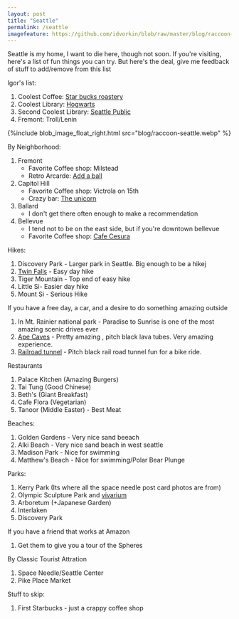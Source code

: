 ```yaml
---
layout: post
title: "Seattle"
permalink: /seattle
imagefeature: https://github.com/idvorkin/blob/raw/master/blog/raccoon-seattle.webp
---
```


Seattle is my home, I want to die here, though not soon. If you're visiting, here's a list of fun things you can try. But here's the deal, give me feedback of stuff to add/remove from this list

Igor's list:

1. Coolest Coffee: [Star bucks roastery](https://www.starbucksreserve.com/en-us/locations/seattle)
2. Coolest Library: [Hogwarts](https://www.lib.washington.edu/suzzallo)
3. Second Coolest Library: [Seattle Public](https://www.spl.org/hours-and-locations/central-library)
4. Fremont: Troll/Lenin

{%include blob_image_float_right.html src="blog/raccoon-seattle.webp" %}

By Neighborhood:

1. Fremont
   - Favorite Coffee shop: Milstead
   - Retro Arcarde: [Add a ball](https://add-a-ball.com/)
1. Capitol Hill
   - Favorite Coffee shop: Victrola on 15th
   - Crazy bar: [The unicorn](https://www.unicornseattle.com/)
1. Ballard
   - I don't get there often enough to make a recommendation
1. Bellevue
   - I tend not to be on the east side, but if you're downtown bellevue
   - Favorite Coffee shop: [Cafe Cesura](https://www.cafecesura.com/)

Hikes:

1. Discovery Park - Larger park in Seattle. Big enough to be a hikej
2. [Twin Falls](https://www.wta.org/go-hiking/hikes/twin-falls-state-park) - Easy day hike
3. Tiger Mountain - Top end of easy hike
4. Little Si- Easier day hike
5. Mount Si - Serious Hike

If you have a free day, a car, and a desire to do something amazing outside

1. In Mt. Rainier national park - Paradise to Sunrise is one of the most amazing scenic drives ever
1. [Ape Caves](https://www.wta.org/go-hiking/hikes/ape-cave) - Pretty amazing , pitch black lava tubes. Very amazing experience.
1. [Railroad tunnel](https://www.wta.org/go-hiking/hikes/iron-horse-tunnel) - Pitch black rail road tunnel fun for a bike ride.

Restaurants

1. Palace Kitchen (Amazing Burgers)
2. Tai Tung (Good Chinese)
3. Beth's (Giant Breakfast)
4. Cafe Flora (Vegetarian)
5. Tanoor (Middle Easter) - Best Meat

Beaches:

1. Golden Gardens - Very nice sand beeach
1. Alki Beach - Very nice sand beach in west seattle
1. Madison Park - Nice for swimming
1. Matthew's Beach - Nice for swimming/Polar Bear Plunge

Parks:

1. Kerry Park (Its where all the space needle post card photos are from)
1. Olympic Sculpture Park and [vivarium](https://art.seattleartmuseum.org/objects/32046/neukom-vivarium)
1. Arboretum (+Japanese Garden)
1. Interlaken
1. Discovery Park

If you have a friend that works at Amazon

1. Get them to give you a tour of the Spheres

By Classic Tourist Attration

1. Space Needle/Seattle Center
1. Pike Place Market

Stuff to skip:

1. First Starbucks - just a crappy coffee shop
